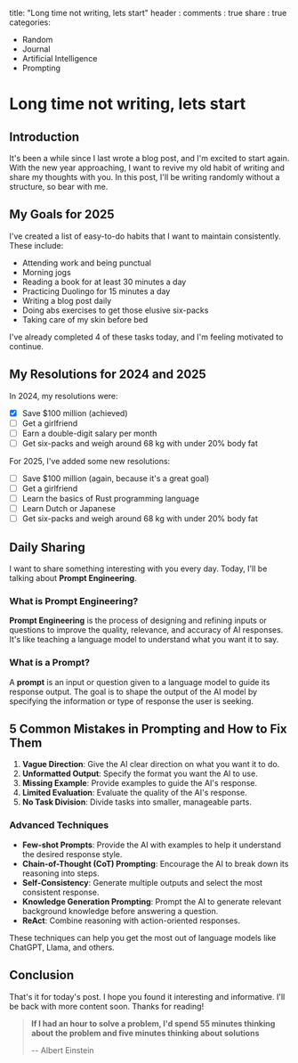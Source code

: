 title: "Long time not writing, lets start"
header :
comments : true
share : true
categories:

- Random
- Journal
- Artificial Intelligence
- Prompting


# Long time not writing, lets start

## Introduction

It's been a while since I last wrote a blog post, and I'm excited to start again. With the new year approaching, I want to revive my old habit of writing and share my thoughts with you. In this post, I'll be writing randomly without a structure, so bear with me.

## My Goals for 2025

I've created a list of easy-to-do habits that I want to maintain consistently. These include:

* Attending work and being punctual
* Morning jogs
* Reading a book for at least 30 minutes a day
* Practicing Duolingo for 15 minutes a day
* Writing a blog post daily
* Doing abs exercises to get those elusive six-packs
* Taking care of my skin before bed

I've already completed 4 of these tasks today, and I'm feeling motivated to continue.

## My Resolutions for 2024 and 2025

In 2024, my resolutions were:

* [X] Save $100 million (achieved)
* [ ] Get a girlfriend
* [ ] Earn a double-digit salary per month
* [ ] Get six-packs and weigh around 68 kg with under 20% body fat

For 2025, I've added some new resolutions:

* [ ] Save $100 million (again, because it's a great goal)
* [ ] Get a girlfriend
* [ ] Learn the basics of Rust programming language
* [ ] Learn Dutch or Japanese
* [ ] Get six-packs and weigh around 68 kg with under 20% body fat

## Daily Sharing

I want to share something interesting with you every day. Today, I'll be talking about **Prompt Engineering**.

### What is Prompt Engineering?

**Prompt Engineering** is the process of designing and refining inputs or questions to improve the quality, relevance, and accuracy of AI responses. It's like teaching a language model to understand what you want it to say.

### What is a Prompt?

A **prompt** is an input or question given to a language model to guide its response output. The goal is to shape the output of the AI model by specifying the information or type of response the user is seeking.

## 5 Common Mistakes in Prompting and How to Fix Them

1. **Vague Direction**: Give the AI clear direction on what you want it to do.
2. **Unformatted Output**: Specify the format you want the AI to use.
3. **Missing Example**: Provide examples to guide the AI's response.
4. **Limited Evaluation**: Evaluate the quality of the AI's response.
5. **No Task Division**: Divide tasks into smaller, manageable parts.

### Advanced Techniques

* **Few-shot Prompts**: Provide the AI with examples to help it understand the desired response style.
* **Chain-of-Thought (CoT) Prompting**: Encourage the AI to break down its reasoning into steps.
* **Self-Consistency**: Generate multiple outputs and select the most consistent response.
* **Knowledge Generation Prompting**: Prompt the AI to generate relevant background knowledge before answering a question.
* **ReAct**: Combine reasoning with action-oriented responses.

These techniques can help you get the most out of language models like ChatGPT, Llama, and others.

## Conclusion

That's it for today's post. I hope you found it interesting and informative. I'll be back with more content soon. Thanks for reading!

> **If I had an hour to solve a problem, I'd spend 55 minutes thinking about the problem and five minutes thinking about solutions**
>
> -- Albert Einstein
